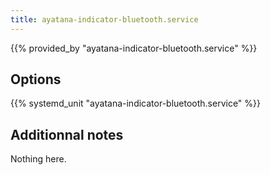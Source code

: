 ```yaml
---
title: ayatana-indicator-bluetooth.service
---
```


{{% provided_by "ayatana-indicator-bluetooth.service" %}}

## Options

{{% systemd_unit "ayatana-indicator-bluetooth.service" %}}

## Additionnal notes

Nothing here.